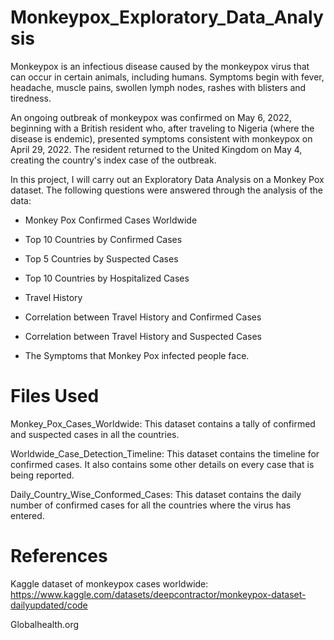 # Monkeypox_Exploratory_Data_Analysis

Monkeypox is an infectious disease caused by the monkeypox virus that can occur in certain animals, including humans. Symptoms begin with fever, headache, muscle pains, swollen lymph nodes, rashes with blisters and tiredness.  

An ongoing outbreak of monkeypox was confirmed on May 6, 2022, beginning with a British resident who, after traveling to Nigeria (where the disease is endemic), presented symptoms consistent with monkeypox on April 29, 2022. The resident returned to the United Kingdom on May 4, creating the country's index case of the outbreak. 

In this project, I will carry out an Exploratory Data Analysis on a Monkey Pox dataset. The following questions were answered through the analysis of the data: 

- Monkey Pox Confirmed Cases Worldwide 

- Top 10 Countries by Confirmed Cases 

- Top 5 Countries by Suspected Cases 

- Top 10 Countries by Hospitalized Cases 

- Travel History 

- Correlation between Travel History and Confirmed Cases 

- Correlation between Travel History and Suspected Cases 

- The Symptoms that Monkey Pox infected people face. 

 

# Files Used  

Monkey_Pox_Cases_Worldwide: This dataset contains a tally of confirmed and suspected cases in all the countries. 

Worldwide_Case_Detection_Timeline: This dataset contains the timeline for confirmed cases. It also contains some other details on every case that is being reported. 

Daily_Country_Wise_Conformed_Cases: This dataset contains the daily number of confirmed cases for all the countries where the virus has entered. 

 

 

# References 

Kaggle dataset of monkeypox cases worldwide: https://www.kaggle.com/datasets/deepcontractor/monkeypox-dataset-dailyupdated/code 

Globalhealth.org 
